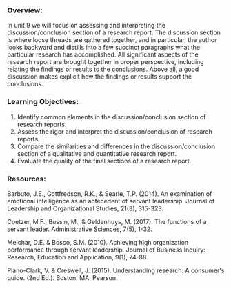 ### Overview:

In unit 9 we will focus on assessing and interpreting the discussion/conclusion section of a research report.  The discussion section is where loose threads are gathered together, and in particular, the author looks backward and distills into a few succinct paragraphs what the particular research has accomplished.  All significant aspects of the research report are brought together in proper perspective, including relating the findings or results to the conclusions.  Above all, a good discussion makes explicit how the findings or results support the conclusions.

### Learning Objectives:

1. Identify common elements in the discussion/conclusion section of research reports.
2. Assess the rigor and interpret the discussion/conclusion of research reports.
3. Compare the similarities and differences in the discussion/conclusion section of a qualitative and quantitative research report.
4. Evaluate the quality of the final sections of a research report.

### Resources:

Barbuto, J.E., Gottfredson, R.K., & Searle, T.P. \(2014\). An examination of emotional intelligence as an antecedent of servant leadership.  Journal of Leadership and Organizational Studies, 21\(3\), 315-323.

Coetzer, M.F., Bussin, M., & Geldenhuys, M. \(2017\). The functions of a servant leader. Administrative Sciences, 7\(5\), 1-32.

Melchar, D.E. & Bosco, S.M. \(2010\). Achieving high organization performance through servant leadership. Journal of Business Inquiry: Research, Education and Application, 9\(1\), 74-88.

Plano-Clark, V. & Creswell, J. \(2015\). Understanding research: A consumer's guide. \(2nd Ed.\). Boston, MA: Pearson.

